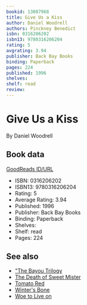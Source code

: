 ```yaml
---
bookid: 13087968
title: Give Us a Kiss
author: Daniel Woodrell
authors: Pinckney Benedict
isbn: 0316206202
isbn13: 9780316206204
rating: 5
avgrating: 3.94
publisher: Back Bay Books
binding: Paperback
pages: 224
published: 1996
shelves: 
shelf: read
review: 
---
```


# Give Us a Kiss

By Daniel Woodrell

## Book data

[GoodReads ID/URL](https://www.goodreads.com/book/show/13087968)

- ISBN: 0316206202
- ISBN13: 9780316206204
- Rating: 5
- Average Rating: 3.94
- Published: 1996
- Publisher: Back Bay Books
- Binding: Paperback
- Shelves: 
- Shelf: read
- Pages: 224


## See also

- ["The Bayou Trilogy](The_Bayou_Trilogy-_Under_the_Bright_Lights__Muscle_for_the_Wing__and_The_Ones_You_Do.md)
- [The Death of Sweet Mister](The_Death_of_Sweet_Mister.md)
- [Tomato Red](Tomato_Red.md)
- [Winter's Bone](Winters_Bone.md)
- [Woe to Live on](Woe_to_Live_on.md)
